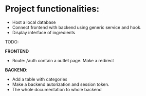 # Project functionalities:

- Host a local database
- Connect frontend with backend using generic service and hook.
- Display interface of ingredients

TODO:

**FRONTEND**

- Route: /auth contain a outlet page. Make a redirect

**BACKEND**:

- Add a table with categories
- Make a backend autorization and session token.
- The whole documentation to whole backend
